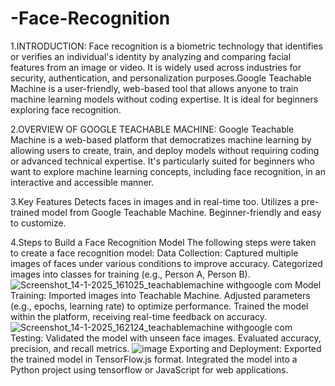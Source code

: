 # -Face-Recognition
1.INTRODUCTION:
Face recognition is a biometric technology that identifies or verifies an individual's identity by analyzing and comparing facial features from an image or video. It is widely used across industries for security, authentication, and personalization purposes.Google Teachable Machine is a user-friendly, web-based tool that allows anyone to train machine learning models without coding expertise. It is ideal for beginners exploring face recognition.

2.OVERVIEW OF GOOGLE TEACHABLE MACHINE:
Google Teachable Machine is a web-based platform that democratizes machine learning by allowing users to create, train, and deploy models without requiring coding or advanced technical expertise. It's particularly suited for beginners who want to explore machine learning concepts, including face recognition, in an interactive and accessible manner.

3.Key Features
Detects faces in images and in real-time too.
Utilizes a pre-trained model from Google Teachable Machine.
Beginner-friendly and easy to customize.

4.Steps to Build a Face Recognition Model The following steps were taken to create a face recognition model:
Data Collection: Captured multiple images of faces under various conditions to improve accuracy. Categorized images into classes for training (e.g., Person A, Person B).
![Screenshot_14-1-2025_161025_teachablemachine withgoogle com](https://github.com/user-attachments/assets/fc131e1a-904c-49a1-b513-98d1b7709014)
Model Training: Imported images into Teachable Machine. Adjusted parameters (e.g., epochs, learning rate) to optimize performance. Trained the model within the platform, receiving real-time feedback on accuracy. 
![Screenshot_14-1-2025_162124_teachablemachine withgoogle com](https://github.com/user-attachments/assets/8c62bfb3-0666-44f6-a3ae-529049f939b3)
Testing: Validated the model with unseen face images. Evaluated accuracy, precision, and recall metrics. 
![image](https://github.com/user-attachments/assets/67310445-d9ec-4317-8626-9d58932cc5a9)
Exporting and Deployment: Exported the trained model in TensorFlow.js format. Integrated the model into a Python project using tensorflow or JavaScript for web applications.
